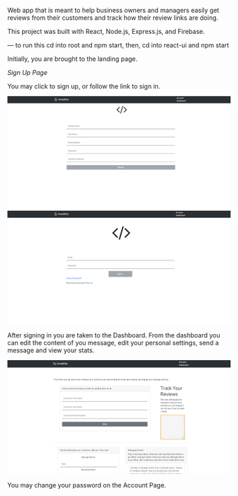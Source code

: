 Web app that is meant to help business owners and managers easily get reviews from their customers and track how their review links are doing.

This project was built with React, Node.js, Express.js, and Firebase.

— to run this
cd into root and npm start, then, 
cd into react-ui and npm start

Initially, you are brought to the landing page.

*Sign Up Page*

You may click to sign up, or follow the link to sign in.

![Signup](./assets/signup.PNG?raw=true "Signup Page")
![Signin](./assets/signin.PNG?raw=true "Sign In Page")

After signing in you are taken to the Dashboard. From the dashboard you can edit the content of you message, edit your personal settings, send a message and view your stats. 

![Dashboard](./assets/dashboard.png?raw=true "Dashboard Page")

You may change your password on the Account Page.

